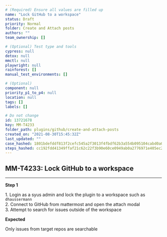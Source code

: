 ```yaml
---
# (Required) Ensure all values are filled up
name: "Lock GitHub to a workspace"
status: Draft
priority: Normal
folder: Create and Attach posts
authors: ""
team_ownership: []

# (Optional) Test type and tools
cypress: null
detox: null
mmctl: null
playwright: null
rainforest: []
manual_test_environments: []

# (Optional)
component: null
priority_p1_to_p4: null
location: null
tags: []
labels: []

# Do not change
id: 13721678
key: MM-T4233
folder_path: plugins/github/create-and-attach-posts
created_on: "2021-08-30T15:45:32Z"
last_updated: ""
case_hashed: 1801bdefddf813f2cefc545a2f3013f4fbdf62b3a554b095104cabd0a0bb62e01efc44a20b5b4678fc9d8a9f3cac975f
steps_hashed: cc192fdd41349ffaf21c62c22f3b90e60ce0949ab0a2776971e405ec264afb174c9b18c6d964f3b74add8f790de62bea
---
```


## MM-T4233: Lock GitHub to a workspace

---

**Step 1**

1\. Login as a syus admin and lock the plugin to a workspace such as `dhaussermann`\
2\. Connect to GitHub from mattermost and open the attach modal\
3\. Attempt to search for issues outside of the workspace

**Expected**

Only issues from target repos are searchable
